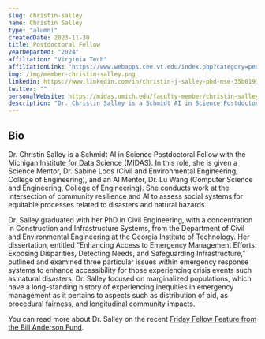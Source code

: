 ```yaml
---
slug: christin-salley
name: Christin Salley
type: "alumni"
createdDate: 2023-11-30
title: Postdoctoral Fellow
yearDeparted: "2024"
affiliation: "Virginia Tech"
affiliationLink: "https://www.webapps.cee.vt.edu/index.php?category=people&pagetype=bio&do=getprofile&user=csalley.html"
img: /img/member-christin-salley.png
linkedin: https://www.linkedin.com/in/christin-j-salley-phd-mse-35b01911a/
twitter: ""
personalWebsite: https://midas.umich.edu/faculty-member/christin-salley/
description: "Dr. Christin Salley is a Schmidt AI in Science Postdoctoral Fellow with the Michigan Institute for Data Science (MIDAS)."
---
```


## Bio
Dr. Christin Salley is a Schmidt AI in Science Postdoctoral Fellow with the Michigan Institute for Data Science (MIDAS). In this role, she is given a Science Mentor, Dr. Sabine Loos (Civil and Environmental Engineering, College of Engineering), and an AI Mentor, Dr. Lu Wang (Computer Science and Engineering, College of Engineering). She conducts work at the intersection of community resilience and AI to assess social systems for equitable processes related to disasters and natural hazards.

Dr. Salley graduated with her PhD in Civil Engineering, with a concentration in Construction and Infrastructure Systems, from the Department of Civil and Environmental Engineering at the Georgia Institute of Technology. Her dissertation, entitled “Enhancing Access to Emergency Management Efforts: Exposing Disparities, Detecting Needs, and Safeguarding Infrastructure,” outlined and examined three particular issues within emergency response systems to enhance accessibility for those experiencing crisis events such as natural disasters. Dr. Salley focused on marginalized populations, which have a long-standing history of experiencing inequities in emergency management as it pertains to aspects such as distribution of aid, as procedural fairness, and longitudinal community impacts.

You can read more about Dr. Salley on the recent [Friday Fellow Feature from the Bill Anderson Fund](https://billandersonfund.org/blog/f/friday-fellow-feature---dr-christin-salley).